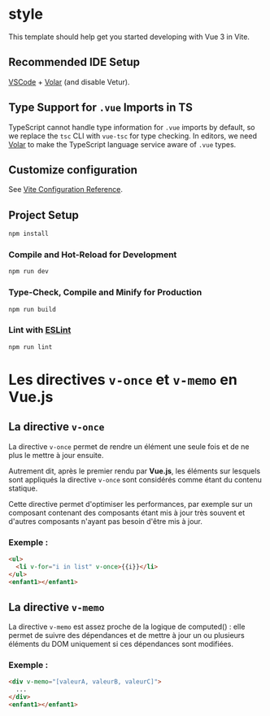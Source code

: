 # style

This template should help get you started developing with Vue 3 in Vite.

## Recommended IDE Setup

[VSCode](https://code.visualstudio.com/) + [Volar](https://marketplace.visualstudio.com/items?itemName=Vue.volar) (and disable Vetur).

## Type Support for `.vue` Imports in TS

TypeScript cannot handle type information for `.vue` imports by default, so we replace the `tsc` CLI with `vue-tsc` for type checking. In editors, we need [Volar](https://marketplace.visualstudio.com/items?itemName=Vue.volar) to make the TypeScript language service aware of `.vue` types.

## Customize configuration

See [Vite Configuration Reference](https://vite.dev/config/).

## Project Setup

```sh
npm install
```

### Compile and Hot-Reload for Development

```sh
npm run dev
```

### Type-Check, Compile and Minify for Production

```sh
npm run build
```

### Lint with [ESLint](https://eslint.org/)

```sh
npm run lint
```

# Les directives `v-once` et `v-memo` en Vue.js

## La directive `v-once`

La directive `v-once` permet de rendre un élément une seule fois et de ne plus le mettre à jour ensuite.

Autrement dit, après le premier rendu par **Vue.js**, les éléments sur lesquels sont appliqués la directive `v-once` sont considérés comme étant du contenu statique.

Cette directive permet d'optimiser les performances, par exemple sur un composant contenant des composants étant mis à jour très souvent et d'autres composants n'ayant pas besoin d'être mis à jour.

### Exemple :
```html
<ul>
  <li v-for="i in list" v-once>{{i}}</li>
</ul>
<enfant1></enfant1>
```

## La directive `v-memo`

La directive `v-memo` est assez proche de la logique de computed() : elle permet de suivre des dépendances et de mettre à jour un ou plusieurs éléments du DOM uniquement si ces dépendances sont modifiées.

### Exemple :
```html
<div v-memo="[valeurA, valeurB, valeurC]">
  ...
</div>
<enfant1></enfant1>
```
